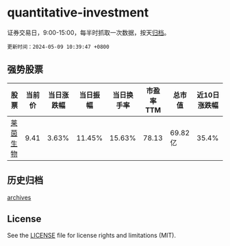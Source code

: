 # quantitative-investment

证券交易日，9:00-15:00，每半时抓取一次数据，按天[归档](archives)。

`更新时间：2024-05-09 10:39:47 +0800`

## 强势股票

|股票|当前价|当日涨跌幅|当日振幅|当日换手率|市盈率TTM|总市值|近10日涨跌幅|
|----|----|----|----|----|----|----|----|
|[莱茵生物](https://xueqiu.com/S/SZ002166)|9.41|3.63%|11.45%|15.63%|78.13|69.82亿|35.4%|

## 历史归档

[archives](archives)

## License

See the [LICENSE](LICENSE) file for license rights and limitations (MIT).